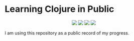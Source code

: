 # Learning Clojure in Public

<p align="center">
    <img src="https://img.shields.io/badge/4Clojure-20/156-blue?logo=clojure&style=flat" />
    <img src="https://img.shields.io/badge/Clojure%20from%20the%20Ground%20Up-3/11-green?logo=clojure&style=flat" />
    <img src="https://img.shields.io/badge/Clojure%20for%20the%20Brave%20and%20True-1/13-red?logo=clojure&style=flat" />
    <img src="https://img.shields.io/badge/Commits%20to%20Athens-0/3-red?logo=clojure&style=flat" />
</p>

I am using this repository as a public record of my progress.